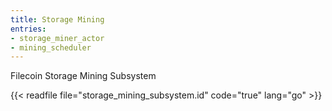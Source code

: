 ```yaml
---
title: Storage Mining
entries:
- storage_miner_actor
- mining_scheduler
---
```


Filecoin Storage Mining Subsystem

{{< readfile file="storage_mining_subsystem.id" code="true" lang="go" >}}

